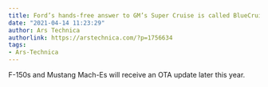 ```yaml
---
title: Ford’s hands-free answer to GM’s Super Cruise is called BlueCruise
date: "2021-04-14 11:23:29"
author: Ars Technica
authorlink: https://arstechnica.com/?p=1756634
tags:
- Ars-Technica
---
```

F-150s and Mustang Mach-Es will receive an OTA update later this year.